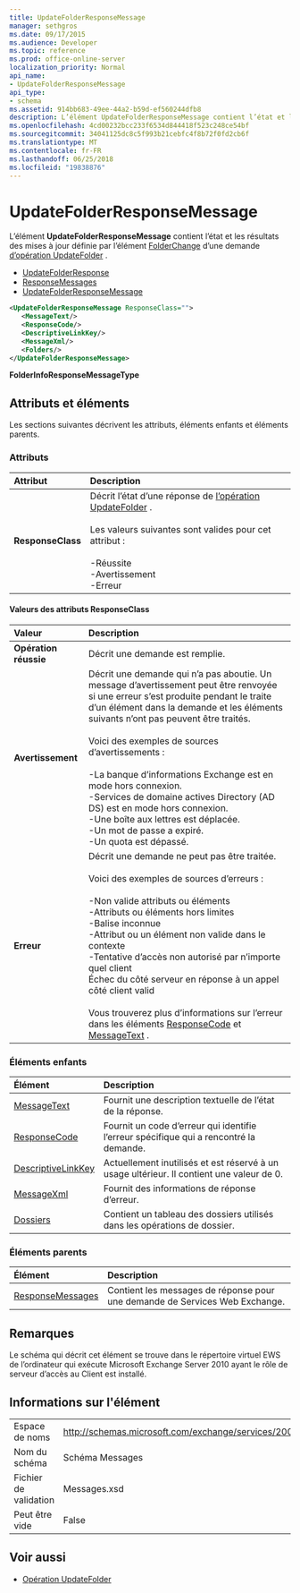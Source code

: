 ```yaml
---
title: UpdateFolderResponseMessage
manager: sethgros
ms.date: 09/17/2015
ms.audience: Developer
ms.topic: reference
ms.prod: office-online-server
localization_priority: Normal
api_name:
- UpdateFolderResponseMessage
api_type:
- schema
ms.assetid: 914bb683-49ee-44a2-b59d-ef560244dfb8
description: L’élément UpdateFolderResponseMessage contient l’état et les résultats des mises à jour définie par l’élément FolderChange d’une demande d’opération UpdateFolder.
ms.openlocfilehash: 4cd00232bcc233f6534d844418f523c248ce54bf
ms.sourcegitcommit: 34041125dc8c5f993b21cebfc4f8b72f0fd2cb6f
ms.translationtype: MT
ms.contentlocale: fr-FR
ms.lasthandoff: 06/25/2018
ms.locfileid: "19838876"
---
```

# <a name="updatefolderresponsemessage"></a>UpdateFolderResponseMessage

L’élément **UpdateFolderResponseMessage** contient l’état et les résultats des mises à jour définie par l’élément [FolderChange](folderchange.md) d’une demande [d’opération UpdateFolder](updatefolder-operation.md) . 
  
- [UpdateFolderResponse](updatefolderresponse.md) 
- [ResponseMessages](responsemessages.md)
- [UpdateFolderResponseMessage](updatefolderresponsemessage.md)
  
```xml
<UpdateFolderResponseMessage ResponseClass="">
   <MessageText/>
   <ResponseCode/>
   <DescriptiveLinkKey/>
   <MessageXml/>
   <Folders/>
</UpdateFolderResponseMessage>
```

 **FolderInfoResponseMessageType**
## <a name="attributes-and-elements"></a>Attributs et éléments

Les sections suivantes décrivent les attributs, éléments enfants et éléments parents.
  
### <a name="attributes"></a>Attributs

|**Attribut**|**Description**|
|:-----|:-----|
|**ResponseClass** <br/> | Décrit l’état d’une réponse de [l’opération UpdateFolder](updatefolder-operation.md) . <br/><br/>Les valeurs suivantes sont valides pour cet attribut :  <br/><br/>-Réussite  <br/>-Avertissement  <br/>-Erreur  <br/> |
   
#### <a name="responseclass-attribute-values"></a>Valeurs des attributs ResponseClass

|**Valeur**|**Description**|
|:-----|:-----|
|**Opération réussie** <br/> |Décrit une demande est remplie.  <br/> |
|**Avertissement** <br/> | Décrit une demande qui n’a pas aboutie. Un message d’avertissement peut être renvoyée si une erreur s’est produite pendant le traite d’un élément dans la demande et les éléments suivants n’ont pas peuvent être traités. <br/><br/>Voici des exemples de sources d’avertissements :  <br/><br/>-La banque d’informations Exchange est en mode hors connexion.  <br/>-Services de domaine actives Directory (AD DS) est en mode hors connexion.  <br/>-Une boîte aux lettres est déplacée.  <br/>-Un mot de passe a expiré.  <br/>-Un quota est dépassé.  <br/> |
|**Erreur** <br/> | Décrit une demande ne peut pas être traitée. <br/><br/>Voici des exemples de sources d’erreurs :  <br/><br/>-Non valide attributs ou éléments  <br/>-Attributs ou éléments hors limites  <br/>-Balise inconnue  <br/>-Attribut ou un élément non valide dans le contexte  <br/>-Tentative d’accès non autorisé par n’importe quel client  <br/>Échec du côté serveur en réponse à un appel côté client valid  <br/> <br/> Vous trouverez plus d’informations sur l’erreur dans les éléments [ResponseCode](responsecode.md) et [MessageText](messagetext.md) .  <br/> |
   
### <a name="child-elements"></a>Éléments enfants

|**Élément**|**Description**|
|:-----|:-----|
|[MessageText](messagetext.md) <br/> |Fournit une description textuelle de l’état de la réponse.  <br/> |
|[ResponseCode](responsecode.md) <br/> |Fournit un code d’erreur qui identifie l’erreur spécifique qui a rencontré la demande.  <br/> |
|[DescriptiveLinkKey](descriptivelinkkey.md) <br/> |Actuellement inutilisés et est réservé à un usage ultérieur. Il contient une valeur de 0.  <br/> |
|[MessageXml](messagexml.md) <br/> |Fournit des informations de réponse d’erreur.  <br/> |
|[Dossiers](folders-ex15websvcsotherref.md) <br/> |Contient un tableau des dossiers utilisés dans les opérations de dossier.  <br/> |
   
### <a name="parent-elements"></a>Éléments parents

|**Élément**|**Description**|
|:-----|:-----|
|[ResponseMessages](responsemessages.md) <br/> |Contient les messages de réponse pour une demande de Services Web Exchange.  <br/> |
   
## <a name="remarks"></a>Remarques

Le schéma qui décrit cet élément se trouve dans le répertoire virtuel EWS de l’ordinateur qui exécute Microsoft Exchange Server 2010 ayant le rôle de serveur d’accès au Client est installé.
  
## <a name="element-information"></a>Informations sur l'élément

|||
|:-----|:-----|
|Espace de noms  <br/> |http://schemas.microsoft.com/exchange/services/2006/messages  <br/> |
|Nom du schéma  <br/> |Schéma Messages  <br/> |
|Fichier de validation  <br/> |Messages.xsd  <br/> |
|Peut être vide  <br/> |False  <br/> |
   
## <a name="see-also"></a>Voir aussi

- [Opération UpdateFolder](updatefolder-operation.md)

